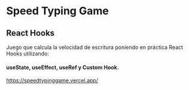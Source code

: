 # Speed Typing Game
## React Hooks
Juego que calcula la velocidad de escritura poniendo en práctica React Hooks utilizando:
#### useState, useEffect, useRef y Custom Hook.

https://speedtypinggame.vercel.app/
